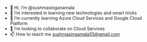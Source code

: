 - 👋 Hi, I’m @sushmasinganamala
- 👀 I’m interested in learning new technologies and smart tricks
- 🌱 I’m currently learning Azure Cloud Services and Google Cloud Platform
- 💞️ I’m looking to collaborate on Cloud Servives
- 📫 How to reach me sushmasingamala55@gmail.com

<!---
sushmasinganamala/sushmasinganamala is a ✨ special ✨ repository because its `README.md` (this file) appears on your GitHub profile.
--->
